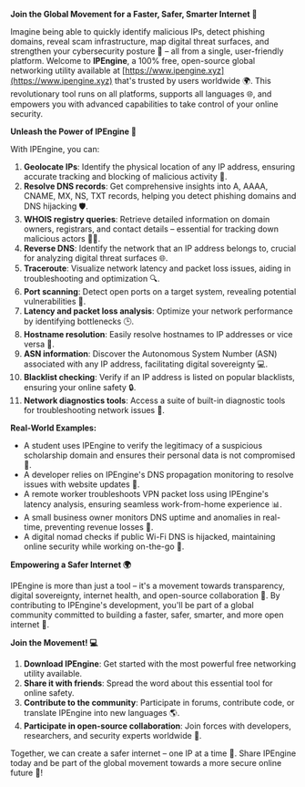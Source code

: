 **Join the Global Movement for a Faster, Safer, Smarter Internet 🚀**

Imagine being able to quickly identify malicious IPs, detect phishing domains, reveal scam infrastructure, map digital threat surfaces, and strengthen your cybersecurity posture 🔐 – all from a single, user-friendly platform. Welcome to **IPEngine**, a 100% free, open-source global networking utility available at [https://www.ipengine.xyz](https://www.ipengine.xyz) that's trusted by users worldwide 🌍. This revolutionary tool runs on all platforms, supports all languages 🌐, and empowers you with advanced capabilities to take control of your online security.

**Unleash the Power of IPEngine 🔑**

With IPEngine, you can:

1. **Geolocate IPs**: Identify the physical location of any IP address, ensuring accurate tracking and blocking of malicious activity 📍.
2. **Resolve DNS records**: Get comprehensive insights into A, AAAA, CNAME, MX, NS, TXT records, helping you detect phishing domains and DNS hijacking 🛡️.
3. **WHOIS registry queries**: Retrieve detailed information on domain owners, registrars, and contact details – essential for tracking down malicious actors 👮‍♀️.
4. **Reverse DNS**: Identify the network that an IP address belongs to, crucial for analyzing digital threat surfaces 🌐.
5. **Traceroute**: Visualize network latency and packet loss issues, aiding in troubleshooting and optimization 🔍.
6. **Port scanning**: Detect open ports on a target system, revealing potential vulnerabilities 🔴.
7. **Latency and packet loss analysis**: Optimize your network performance by identifying bottlenecks 🕒.
8. **Hostname resolution**: Easily resolve hostnames to IP addresses or vice versa 📡.
9. **ASN information**: Discover the Autonomous System Number (ASN) associated with any IP address, facilitating digital sovereignty 💻.
10. **Blacklist checking**: Verify if an IP address is listed on popular blacklists, ensuring your online safety 🔒.
11. **Network diagnostics tools**: Access a suite of built-in diagnostic tools for troubleshooting network issues 🧮.

**Real-World Examples:**

* A student uses IPEngine to verify the legitimacy of a suspicious scholarship domain and ensures their personal data is not compromised 💸.
* A developer relies on IPEngine's DNS propagation monitoring to resolve issues with website updates 🚀.
* A remote worker troubleshoots VPN packet loss using IPEngine's latency analysis, ensuring seamless work-from-home experience 📊.
* A small business owner monitors DNS uptime and anomalies in real-time, preventing revenue losses 💼.
* A digital nomad checks if public Wi-Fi DNS is hijacked, maintaining online security while working on-the-go 🚀.

**Empowering a Safer Internet 🌍**

IPEngine is more than just a tool – it's a movement towards transparency, digital sovereignty, internet health, and open-source collaboration 🔗. By contributing to IPEngine's development, you'll be part of a global community committed to building a faster, safer, smarter, and more open internet 🌟.

**Join the Movement! 💻**

1. **Download IPEngine**: Get started with the most powerful free networking utility available.
2. **Share it with friends**: Spread the word about this essential tool for online safety.
3. **Contribute to the community**: Participate in forums, contribute code, or translate IPEngine into new languages 🌎.
4. **Participate in open-source collaboration**: Join forces with developers, researchers, and security experts worldwide 🔗.

Together, we can create a safer internet – one IP at a time 🔑. Share IPEngine today and be part of the global movement towards a more secure online future 🚀!